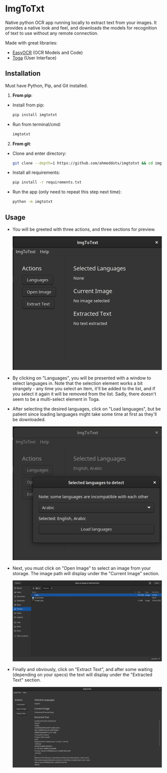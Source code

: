 # ImgToTxt

Native python OCR app running locally to extract text from your images. It provides a native look and feel, and downloads the models for recognition of text to use without any remote connection.

Made with great libraries: 
- [EasyOCR](https://github.com/JaidedAI/EasyOCR) (OCR Models and Code)
- [Toga](https://github.com/beeware/toga) (User Interface)


## Installation
Must have Python, Pip, and Git installed.

1. **From pip**:
  - Install from pip:
    ```bash
    pip install imgtotxt
    ```
  - Run from terminal/cmd:
    ```bash
    imgtotxt
    ```

2. **From git**:
  - Clone and enter directory:
    ```bash
    git clone --depth=1 https://github.com/ahmeddots/imgtotxt && cd imgtotxt
    ```
  - Install all requirements:
    ```bash
    pip install -r requirements.txt
    ```
  - Run the app (only need to repeat this step next time):
    ```bash
    python -m imgtotxt
    ```

## Usage

- You will be greeted with three actions, and three sections for preview.

  <img src="resources/blank.png" width="500">
  
- By clicking on "Languages", you will be presented with a window to select languages in. Note that the selection element works a bit strangely - any time you select an item, it'll be added to the list, and if you select it again it will be removed from the list. Sadly, there doesn't seem to be a multi-select element in Toga.
- After selecting the desired languages, click on "Load languages", but be patient since loading languages might take some time at first as they'll be downloaded.

  <img src="resources/languages.png" width="500">
  
- Next, you must click on "Open Image" to select an image from your storage. The image path will display under the "Current Image" section.
  
  <img src="resources/files.png" width="500">
  
- Finally and obviously, click on "Extract Text", and after some waiting (depending on your specs) the text will display under the "Extracted Text" section.
  
  <img src="resources/result.png" width="500">

